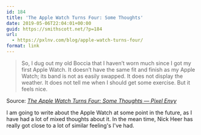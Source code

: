```yaml
---
id: 184
title: 'The Apple Watch Turns Four: Some Thoughts'
date: 2019-05-06T22:04:01+00:00
guid: https://smithscott.net/?p=184
url:
  - https://pxlnv.com/blog/apple-watch-turns-four/
format: link
---
```

<blockquote>So, I dug out my old Boccia that I haven’t worn much since I got my first Apple Watch. It doesn’t have the same fit and finish as my Apple Watch; its band is not as easily swapped. It does not display the weather. It does not tell me when I should get some exercise. But it feels nice.</blockquote>
Source: <em><a href="https://pxlnv.com/blog/apple-watch-turns-four/">The Apple Watch Turns Four: Some Thoughts — Pixel Envy</a></em>

I am going to write about the Apple Watch at some point in the future, as I have had a lot of mixed thoughts about it. In the mean time, Nick Heer has really got close to a lot of similar feeling's I've had.